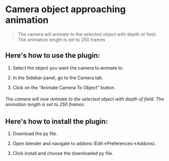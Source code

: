 # Camera object approaching animation

> The camera will animate to the selected object with depth of field. The animation length is set to 250 frames

##  Here's how to use the plugin:

1. Select the object you want the camera to animate to.

2. In the Sidebar panel, go to the Camera tab.

3. Click on the "Animate Camera To Object" button.

###### The camera will now animate to the selected object with depth of field. The animation length is set to 250 frames.

##  Here's how to install the plugin:

1. Download the py file.

2. Open blender and navigate to addons (Edit->Preferences->Addons).

3. Click install and choose the downloaded py file.
